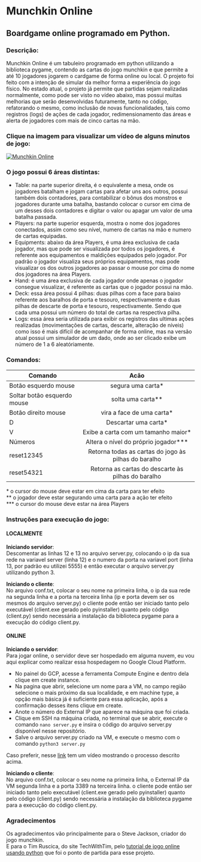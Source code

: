 # Munchkin Online
## Boardgame online programado em Python.

### Descrição:
Munchkin Online é um tabuleiro programado em python utilizando a biblioteca pygame, contendo as cartas do jogo munchkin e que permite a até 10 jogadores jogarem o cardgame de forma online ou local. O projeto foi feito com a intenção de simular da melhor forma a experiência do jogo físico. No estado atual, o projeto já permite que partidas sejam realizadas normalmente, como pode ser visto no vídeo abaixo, mas possui muitas melhorias que serão desenvolvidas futuramente, tanto no código, refatorando o mesmo, como inclusão de novas funcionalidades, tais como registros (logs) de ações de cada jogador, redimensionamento das áreas e alerta de jogadores com mais de cinco cartas na mão.

### Clique na imagem para visualizar um vídeo de alguns minutos de jogo:
[![Munchkin Online](https://img.youtube.com/vi/AXy6kqnnp74/0.jpg)](https://www.youtube.com/watch?v=AXy6kqnnp74 "Munchkin Online Gameplay")

### O jogo possui 6 áreas distintas:
* Table: na parte superior direita, é o equivalente a mesa, onde os jogadores batalham e jogam cartas para afetar uns aos outros, possui também dois contadores, para contabilizar o bônus dos monstros e jogadores durante uma batalha, bastando colocar o cursor em cima de um desses dois contadores e digitar o valor ou apagar um valor de uma batalha passada.
* Players: na parte superior esquerda, mostra o nome dos jogadores conectados, assim como seu nível, numero de cartas na mão e numero de cartas equipadas.
* Equipments: abaixo da área Players, é uma área exclusiva de cada jogador, mas que pode ser visualizada por todos os jogadores, é referente aos equipamentos e maldições equipados pelo jogador. Por padrão o jogador visualiza seus próprios equipamentos, mas pode visualizar os dos outros jogadores ao passar o mouse por cima do nome dos jogadores na área Players.
* Hand: é uma área exclusiva de cada jogador onde apenas o jogador consegue visualizar, é referente as cartas que o jogador possui na mão.
* Deck: essa área possui 4 pilhas: duas pilhas com a face para baixo referente aos baralhos de porta e tesouro, respectivamente e duas pilhas de descarte de porta e tesouro, respectivamente. Sendo que cada uma possui um número do total de cartas na respectiva pilha.
* Logs: essa área seria utilizada para exibir os registros das ultimas ações realizadas (movimentações de cartas, descarte, alteração de níveis) como isso é mais difícil de acompanhar de forma online, mas na versão atual possui um simulador de um dado, onde ao ser clicado exibe um número de 1 a 6 aleatóriamente.

### Comandos:
| Comando                      | Acão                                                     |
| -----------                  |:------:                                                  |
| Botão esquerdo mouse         | segura uma carta*                                        |
| Soltar botão esquerdo mouse  | solta uma carta**                                        |
| Botão direito mouse          | vira a face de uma carta*                                |
| D                            | Descartar uma carta*                                     |
| V                            | Exibe a carta com um tamanho maior*                      |
| Números                      | Altera o nível do próprio jogador***                     |
| reset12345                   | Retorna todas as cartas do jogo às pilhas do baralho     |
| reset54321                   | Retorna as cartas do descarte às pilhas do baralho       |

 
 \* o cursor do mouse deve estar em cima da carta para ter efeito  
 \** o jogador deve estar segurando uma carta para a ação ter efeito  
 \*** o cursor do mouse deve estar na área Players

### Instruções para execução do jogo:
#### LOCALMENTE
**Iniciando servidor**:  
Descomentar as linhas 12 e 13 no arquivo server.py, colocando o ip da sua rede na variavel server (linha 12) e o numero da porta na variavel port (linha 13, por padrão eu utilizei 5555) e então executar o arquivo server.py utilizando python 3.

**Iniciando o cliente**:  
No arquivo conf.txt, colocar o seu nome na primeira linha, o ip da sua rede na segunda linha e a porta na terceira linha (ip e porta devem ser os mesmos do arquivo server.py)
o cliente pode então ser iniciado tanto pelo executável (client.exe gerado pelo pyinstaller) quanto pelo código (client.py) sendo necessária a instalação da biblioteca pygame para a execução do código client.py.

#### ONLINE
**Iniciando o servidor**:  
Para jogar online, o servidor deve ser hospedado em alguma nuvem, eu vou aqui explicar como realizar essa hospedagem no Google Cloud Platform.
* No painel do GCP, acesse a ferramenta Compute Engine e dentro dela clique em create instance.
* Na pagina que abrir, selecione um nome para a VM, no campo região selecione o mais próximo da sua localidade, e em machine type, a opção mais básica já é suficiente para essa aplicação, após a confirmação desses itens clique em create.
* Anote o número do External IP que aparece na máquina que foi criada.
* Clique em SSH na máquina criada, no terminal que se abrir, execute o comando ```nano server.py``` e insira o código do arquivo server.py disponível nesse repositório.
* Salve o arquivo server.py criado na VM, e execute o mesmo com o comando ```python3 server.py```  

Caso preferir, nesse [link](https://www.youtube.com/watch?v=RFPlXmgKCtk) tem um vídeo mostrando o processo descrito acima. 

**Iniciando o cliente**:  
No arquivo conf.txt, colocar o seu nome na primeira linha, o External IP da VM segunda linha e a porta 3389 na terceira linha.
o cliente pode então ser iniciado tanto pelo executável (client.exe gerado pelo pyinstaller) quanto pelo código (client.py) sendo necessária a instalação da biblioteca pygame para a execução do código client.py.

### Agradecimentos
Os agradecimentos vão principalmente para o Steve Jackson, criador do jogo munchkin.  
E para o Tim Ruscica, do site TechWithTim, pelo [tutorial de jogo online usando python](https://www.techwithtim.net/tutorials/python-online-game-tutorial/) que foi o ponto de partida para esse projeto.
